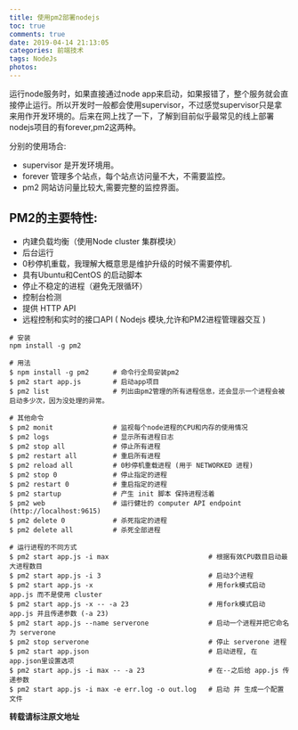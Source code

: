 ```yaml
---
title: 使用pm2部署nodejs
toc: true
comments: true
date: 2019-04-14 21:13:05
categories: 前端技术
tags: NodeJs
photos:
---
```


运行node服务时，如果直接通过node app来启动，如果报错了，整个服务就会直接停止运行。所以开发时一般都会使用supervisor，不过感觉supervisor只是拿来用作开发环境的。后来在网上找了一下，了解到目前似乎最常见的线上部署nodejs项目的有forever,pm2这两种。


<!--more-->

分别的使用场合:

* supervisor 是开发环境用。
* forever 管理多个站点，每个站点访问量不大，不需要监控。
* pm2 网站访问量比较大,需要完整的监控界面。


## PM2的主要特性:

* 内建负载均衡（使用Node cluster 集群模块）
* 后台运行
* 0秒停机重载，我理解大概意思是维护升级的时候不需要停机.
* 具有Ubuntu和CentOS 的启动脚本
* 停止不稳定的进程（避免无限循环）
* 控制台检测
* 提供 HTTP API
* 远程控制和实时的接口API ( Nodejs 模块,允许和PM2进程管理器交互 )

```shell
# 安装
npm install -g pm2

# 用法
$ npm install -g pm2      # 命令行全局安装pm2
$ pm2 start app.js        # 启动app项目
$ pm2 list                # 列出由pm2管理的所有进程信息，还会显示一个进程会被启动多少次，因为没处理的异常。

# 其他命令
$ pm2 monit               # 监视每个node进程的CPU和内存的使用情况
$ pm2 logs                # 显示所有进程日志
$ pm2 stop all            # 停止所有进程
$ pm2 restart all         # 重启所有进程
$ pm2 reload all          # 0秒停机重载进程 (用于 NETWORKED 进程)
$ pm2 stop 0              # 停止指定的进程
$ pm2 restart 0           # 重启指定的进程
$ pm2 startup             # 产生 init 脚本 保持进程活着
$ pm2 web                 # 运行健壮的 computer API endpoint (http://localhost:9615)
$ pm2 delete 0            # 杀死指定的进程
$ pm2 delete all          # 杀死全部进程

# 运行进程的不同方式
$ pm2 start app.js -i max                         # 根据有效CPU数目启动最大进程数目
$ pm2 start app.js -i 3                           # 启动3个进程
$ pm2 start app.js -x                             # 用fork模式启动 app.js 而不是使用 cluster
$ pm2 start app.js -x -- -a 23                    # 用fork模式启动 app.js 并且传递参数 (-a 23)
$ pm2 start app.js --name serverone               # 启动一个进程并把它命名为 serverone
$ pm2 stop serverone                              # 停止 serverone 进程
$ pm2 start app.json                              # 启动进程, 在 app.json里设置选项
$ pm2 start app.js -i max -- -a 23                # 在--之后给 app.js 传递参数
$ pm2 start app.js -i max -e err.log -o out.log   # 启动 并 生成一个配置文件
```

**转载请标注原文地址**

